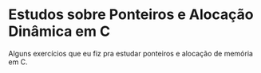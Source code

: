 # Estudos sobre Ponteiros e Alocação Dinâmica em C  

Alguns exercícios que eu fiz pra estudar ponteiros e alocação de memória em C.
